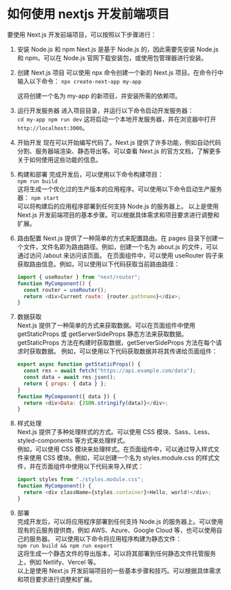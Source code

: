 # 如何使用 nextjs 开发前端项目

要使用 Next.js 开发前端项目，可以按照以下步骤进行：

1. 安装 Node.js 和 npm Next.js 是基于 Node.js 的，因此需要先安装 Node.js 和 npm。可以在 Node.js 官网下载安装包，或使用包管理器进行安装。
2. 创建 Next.js 项目 可以使用 npx 命令创建一个新的 Next.js 项目。在命令行中输入以下命令：
   `npx create-next-app my-app`

   这将创建一个名为 my-app 的新项目，并安装所需的依赖项。

3. 运行开发服务器 进入项目目录，并运行以下命令启动开发服务器：  
   `cd my-app npm run dev`
   这将启动一个本地开发服务器，并在浏览器中打开 `http://localhost:3000`。

4. 开始开发 现在可以开始编写代码了。Next.js 提供了许多功能，例如自动代码分割、服务器端渲染、静态导出等。可以查看 Next.js 的官方文档，了解更多关于如何使用这些功能的信息。
5. 构建和部署 完成开发后，可以使用以下命令构建项目：  
   `npm run build`  
   这将生成一个优化过的生产版本的应用程序。可以使用以下命令启动生产服务器：
   `npm start`  
   可以将构建后的应用程序部署到任何支持 Node.js 的服务器上。 以上是使用 Next.js 开发前端项目的基本步骤。可以根据具体需求和项目要求进行调整和扩展。

6. 路由配置 Next.js 提供了一种简单的方式来配置路由。在 pages 目录下创建一个文件，文件名即为路由路径。例如，创建一个名为 about.js 的文件，可以通过访问 /about 来访问该页面。 在页面组件中，可以使用 useRouter 钩子来获取路由信息。例如，可以使用以下代码获取当前路由路径：

   ```javascript
   import { useRouter } from "next/router";
   function MyComponent() {
     const router = useRouter();
     return <div>Current route: {router.pathname}</div>;
   }
   ```

7. 数据获取  
   Next.js 提供了一种简单的方式来获取数据。可以在页面组件中使用 getStaticProps 或 getServerSideProps 静态方法来获取数据。getStaticProps 方法在构建时获取数据，getServerSideProps 方法在每个请求时获取数据。 例如，可以使用以下代码获取数据并将其传递给页面组件：

   ```javascript
   export async function getStaticProps() {
     const res = await fetch("https://api.example.com/data");
     const data = await res.json();
     return { props: { data } };
   }
   function MyComponent({ data }) {
     return <div>Data: {JSON.stringify(data)}</div>;
   }
   ```

8. 样式处理  
   Next.js 提供了多种处理样式的方式。可以使用 CSS 模块、Sass、Less、styled-components 等方式来处理样式。  
   例如，可以使用 CSS 模块来处理样式。在页面组件中，可以通过导入样式文件来使用 CSS 模块。例如，可以创建一个名为 styles.module.css 的样式文件，并在页面组件中使用以下代码来导入样式：

   ```javascript
   import styles from "./styles.module.css";
   function MyComponent() {
     return <div className={styles.container}>Hello, world!</div>;
   }
   ```

9. 部署  
   完成开发后，可以将应用程序部署到任何支持 Node.js 的服务器上。可以使用现有的云服务提供商，例如 AWS、Azure、Google Cloud 等，也可以使用自己的服务器。 可以使用以下命令将应用程序构建为静态文件：  
   `npm run build && npm run export`  
   这将生成一个静态文件的导出版本，可以将其部署到任何静态文件托管服务上，例如 Netlify、Vercel 等。  
   以上是使用 Next.js 开发前端项目的一些基本步骤和技巧。可以根据具体需求和项目要求进行调整和扩展。
